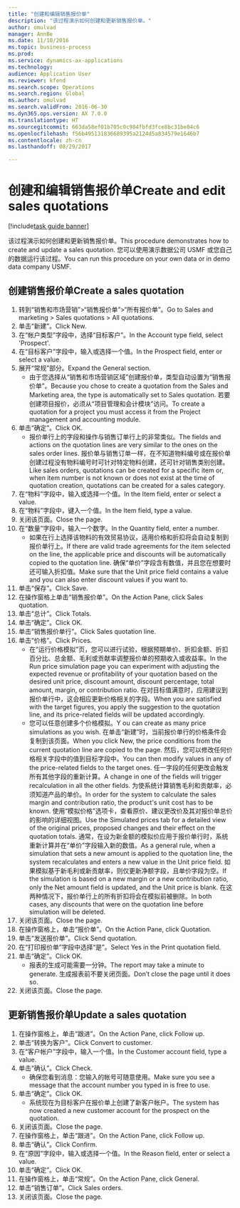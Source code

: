 ```yaml
--- 
title: "创建和编辑销售报价单"
description: "该过程演示如何创建和更新销售报价单。"
author: omulvad
manager: AnnBe
ms.date: 11/10/2016
ms.topic: business-process
ms.prod: 
ms.service: dynamics-ax-applications
ms.technology: 
audience: Application User
ms.reviewer: kfend
ms.search.scope: Operations
ms.search.region: Global
ms.author: omulvad
ms.search.validFrom: 2016-06-30
ms.dyn365.ops.version: AX 7.0.0
ms.translationtype: HT
ms.sourcegitcommit: 663da58ef01b705c0c984fbfd3fce8bc31be04c6
ms.openlocfilehash: f56b495131836689395a2124d5a834579e1646b7
ms.contentlocale: zh-cn
ms.lasthandoff: 08/29/2017

---
```

# <a name="create-and-edit-sales-quotations"></a><span data-ttu-id="9e506-103">创建和编辑销售报价单</span><span class="sxs-lookup"><span data-stu-id="9e506-103">Create and edit sales quotations</span></span>

[!include[task guide banner](../../includes/task-guide-banner.md)]

<span data-ttu-id="9e506-104">该过程演示如何创建和更新销售报价单。</span><span class="sxs-lookup"><span data-stu-id="9e506-104">This procedure demonstrates how to create and update a sales quotation.</span></span> <span data-ttu-id="9e506-105">您可以使用演示数据公司 USMF 或您自己的数据运行该过程。</span><span class="sxs-lookup"><span data-stu-id="9e506-105">You can run this procedure on your own data or in demo data company USMF.</span></span>


## <a name="create-a-sales-quotation"></a><span data-ttu-id="9e506-106">创建销售报价单</span><span class="sxs-lookup"><span data-stu-id="9e506-106">Create a sales quotation</span></span>
1. <span data-ttu-id="9e506-107">转到“销售和市场营销”>“销售报价单”>“所有报价单”。</span><span class="sxs-lookup"><span data-stu-id="9e506-107">Go to Sales and marketing > Sales quotations > All quotations.</span></span>
2. <span data-ttu-id="9e506-108">单击“新建”。</span><span class="sxs-lookup"><span data-stu-id="9e506-108">Click New.</span></span>
3. <span data-ttu-id="9e506-109">在“帐户类型”字段中，选择“目标客户”。</span><span class="sxs-lookup"><span data-stu-id="9e506-109">In the Account type field, select 'Prospect'.</span></span>
4. <span data-ttu-id="9e506-110">在“目标客户”字段中，输入或选择一个值。</span><span class="sxs-lookup"><span data-stu-id="9e506-110">In the Prospect field, enter or select a value.</span></span>
5. <span data-ttu-id="9e506-111">展开“常规”部分。</span><span class="sxs-lookup"><span data-stu-id="9e506-111">Expand the General section.</span></span>
    * <span data-ttu-id="9e506-112">由于您选择从“销售和市场营销区域”创建报价单，类型自动设置为“销售报价单”。</span><span class="sxs-lookup"><span data-stu-id="9e506-112">Because you chose to create a quotation from the Sales and Marketing area, the type is automatically set to Sales quotation.</span></span> <span data-ttu-id="9e506-113">若要创建项目报价，必须从“项目管理和会计模块”访问。</span><span class="sxs-lookup"><span data-stu-id="9e506-113">To create a quotation for a project you must access it from the Project management and accounting module.</span></span>   
6. <span data-ttu-id="9e506-114">单击“确定”。</span><span class="sxs-lookup"><span data-stu-id="9e506-114">Click OK.</span></span>
    * <span data-ttu-id="9e506-115">报价单行上的字段和操作与销售订单行上的非常类似。</span><span class="sxs-lookup"><span data-stu-id="9e506-115">The fields and actions on the quotation lines are very similar to the ones on the sales order lines.</span></span>   <span data-ttu-id="9e506-116">报价单与销售订单一样，在不知道物料编号或在报价单创建过程没有物料编号时可针对特定物料创建，还可针对销售类别创建。</span><span class="sxs-lookup"><span data-stu-id="9e506-116">Like sales orders, quotations can be created for a specific item or, when item number is not known or does not exist at the time of quotation creation, quotations can be created for a sales category.</span></span>  
7. <span data-ttu-id="9e506-117">在“物料”字段中，输入或选择一个值。</span><span class="sxs-lookup"><span data-stu-id="9e506-117">In the Item field, enter or select a value.</span></span>
8. <span data-ttu-id="9e506-118">在“物料”字段中，键入一个值。</span><span class="sxs-lookup"><span data-stu-id="9e506-118">In the Item field, type a value.</span></span>
9. <span data-ttu-id="9e506-119">关闭该页面。</span><span class="sxs-lookup"><span data-stu-id="9e506-119">Close the page.</span></span>
10. <span data-ttu-id="9e506-120">在“数量”字段中，输入一个数字。</span><span class="sxs-lookup"><span data-stu-id="9e506-120">In the Quantity field, enter a number.</span></span>
    * <span data-ttu-id="9e506-121">如果在行上选择该物料的有效贸易协议，适用价格和折扣将会自动复制到报价单行上。</span><span class="sxs-lookup"><span data-stu-id="9e506-121">If there are valid trade agreements for the item selected on the line, the applicable price and discounts will be automatically copied to the quotation line.</span></span> <span data-ttu-id="9e506-122">确保“单价”字段含有数值，并且您在想要时还可输入折扣值。</span><span class="sxs-lookup"><span data-stu-id="9e506-122">Make sure that the Unit price field contains a value and you can also enter discount values if you want to.</span></span>  
11. <span data-ttu-id="9e506-123">单击“保存”。</span><span class="sxs-lookup"><span data-stu-id="9e506-123">Click Save.</span></span>
12. <span data-ttu-id="9e506-124">在操作窗格上单击“销售报价单”。</span><span class="sxs-lookup"><span data-stu-id="9e506-124">On the Action Pane, click Sales quotation.</span></span>
13. <span data-ttu-id="9e506-125">单击“总计”。</span><span class="sxs-lookup"><span data-stu-id="9e506-125">Click Totals.</span></span>
14. <span data-ttu-id="9e506-126">单击“确定”。</span><span class="sxs-lookup"><span data-stu-id="9e506-126">Click OK.</span></span>
15. <span data-ttu-id="9e506-127">单击“销售报价单行”。</span><span class="sxs-lookup"><span data-stu-id="9e506-127">Click Sales quotation line.</span></span>
16. <span data-ttu-id="9e506-128">单击“价格”。</span><span class="sxs-lookup"><span data-stu-id="9e506-128">Click Prices.</span></span>
    * <span data-ttu-id="9e506-129">在“运行价格模拟”页，您可以进行试验，根据预期单价、折扣金额、折扣百分比、总金额、毛利或贡献率调整报价单的预期收入或收益率。</span><span class="sxs-lookup"><span data-stu-id="9e506-129">In the Run price simulation page you can experiment with adjusting the expected revenue or profitability of your quotation based on the desired unit price, discount amount, discount percentage, total amount, margin, or contribution ratio.</span></span>   <span data-ttu-id="9e506-130">在对目标值满意时，应用建议到报价单行中，这会相应更新价格相关的字段。</span><span class="sxs-lookup"><span data-stu-id="9e506-130">When you are satisfied with the target figures, you apply the suggestion to the quotation line, and its price-related fields will be updated accordingly.</span></span>  
    * <span data-ttu-id="9e506-131">您可以任意创建多个价格模拟。</span><span class="sxs-lookup"><span data-stu-id="9e506-131">Y ou can create as many price simulations as you wish.</span></span> <span data-ttu-id="9e506-132">在单击“新建”时，当前报价单行的价格条件会复制到该页面。</span><span class="sxs-lookup"><span data-stu-id="9e506-132">When you click New, the price conditions from the current quotation line are copied to the page.</span></span> <span data-ttu-id="9e506-133">然后，您可以修改任何价格相关字段中的值到目标字段中。</span><span class="sxs-lookup"><span data-stu-id="9e506-133">You can then modify values in any of the price-related fields to the target ones.</span></span> <span data-ttu-id="9e506-134">任一字段的任何更改会触发所有其他字段的重新计算。</span><span class="sxs-lookup"><span data-stu-id="9e506-134">A change in one of the fields will trigger recalculation in all the other fields.</span></span> <span data-ttu-id="9e506-135">为使系统计算销售毛利和贡献率，必须知道产品的单价。</span><span class="sxs-lookup"><span data-stu-id="9e506-135">In order for the system to calculate the sales margin and contribution ratio, the product's unit cost has to be known.</span></span> <span data-ttu-id="9e506-136">使用“模拟价格”选项卡，查看原价、建议更改价及其对报价单总价的影响的详细视图。</span><span class="sxs-lookup"><span data-stu-id="9e506-136">Use the Simulated prices tab for a detailed view of the original prices, proposed changes and their effect on the quotation totals.</span></span>   <span data-ttu-id="9e506-137">通常，在设为新金额的模拟价应用于报价单行时，系统重新计算并在“单价”字段输入新的数值。</span><span class="sxs-lookup"><span data-stu-id="9e506-137">As a general rule, when a simulation that sets a new amount is applied to the quotation line, the system recalculates and enters a new value in the Unit price field.</span></span> <span data-ttu-id="9e506-138">如果模拟基于新毛利或新贡献率，则仅更新净额字段，且单价字段为空。</span><span class="sxs-lookup"><span data-stu-id="9e506-138">If the simulation is based on a new margin or a new contribution ratio, only the Net amount field is updated, and the Unit price is blank.</span></span> <span data-ttu-id="9e506-139">在这两种情况下，报价单行上的所有折扣将会在模拟前被删除。</span><span class="sxs-lookup"><span data-stu-id="9e506-139">In both cases, any discounts that were on the quotation line before simulation will be deleted.</span></span>  
17. <span data-ttu-id="9e506-140">关闭该页面。</span><span class="sxs-lookup"><span data-stu-id="9e506-140">Close the page.</span></span>
18. <span data-ttu-id="9e506-141">在操作窗格上，单击“报价单”。</span><span class="sxs-lookup"><span data-stu-id="9e506-141">On the Action Pane, click Quotation.</span></span>
19. <span data-ttu-id="9e506-142">单击“发送报价单”。</span><span class="sxs-lookup"><span data-stu-id="9e506-142">Click Send quotation.</span></span>
20. <span data-ttu-id="9e506-143">在“打印报价单”字段中选择“是”。</span><span class="sxs-lookup"><span data-stu-id="9e506-143">Select Yes in the Print quotation field.</span></span>
21. <span data-ttu-id="9e506-144">单击“确定”。</span><span class="sxs-lookup"><span data-stu-id="9e506-144">Click OK.</span></span>
    * <span data-ttu-id="9e506-145">报表的生成可能需要一分钟。</span><span class="sxs-lookup"><span data-stu-id="9e506-145">The report may take a minute to generate.</span></span> <span data-ttu-id="9e506-146">生成报表前不要关闭页面。</span><span class="sxs-lookup"><span data-stu-id="9e506-146">Don’t close the page until it does so.</span></span>  
22. <span data-ttu-id="9e506-147">关闭该页面。</span><span class="sxs-lookup"><span data-stu-id="9e506-147">Close the page.</span></span>

## <a name="update-a-sales-quotation"></a><span data-ttu-id="9e506-148">更新销售报价单</span><span class="sxs-lookup"><span data-stu-id="9e506-148">Update a sales quotation</span></span>
1. <span data-ttu-id="9e506-149">在操作窗格上，单击“跟进”。</span><span class="sxs-lookup"><span data-stu-id="9e506-149">On the Action Pane, click Follow up.</span></span>
2. <span data-ttu-id="9e506-150">单击“转换为客户”。</span><span class="sxs-lookup"><span data-stu-id="9e506-150">Click Convert to customer.</span></span>
3. <span data-ttu-id="9e506-151">在“客户帐户”字段中，输入一个值。</span><span class="sxs-lookup"><span data-stu-id="9e506-151">In the Customer account field, type a value.</span></span>
4. <span data-ttu-id="9e506-152">单击“确认”。</span><span class="sxs-lookup"><span data-stu-id="9e506-152">Click Check.</span></span>
    * <span data-ttu-id="9e506-153">确保您看到消息：您输入的帐号可随意使用。</span><span class="sxs-lookup"><span data-stu-id="9e506-153">Make sure you see a message that the account number you typed in is free to use.</span></span>  
5. <span data-ttu-id="9e506-154">单击“确定”。</span><span class="sxs-lookup"><span data-stu-id="9e506-154">Click OK.</span></span>
    * <span data-ttu-id="9e506-155">系统现在为目标客户在报价单上创建了新客户帐户。</span><span class="sxs-lookup"><span data-stu-id="9e506-155">The system has now created a new customer account for the prospect on the quotation.</span></span>  
6. <span data-ttu-id="9e506-156">关闭该页面。</span><span class="sxs-lookup"><span data-stu-id="9e506-156">Close the page.</span></span>
7. <span data-ttu-id="9e506-157">在操作窗格上，单击“跟进”。</span><span class="sxs-lookup"><span data-stu-id="9e506-157">On the Action Pane, click Follow up.</span></span>
8. <span data-ttu-id="9e506-158">单击“确认”。</span><span class="sxs-lookup"><span data-stu-id="9e506-158">Click Confirm.</span></span>
9. <span data-ttu-id="9e506-159">在“原因”字段中，输入或选择一个值。</span><span class="sxs-lookup"><span data-stu-id="9e506-159">In the Reason field, enter or select a value.</span></span>
10. <span data-ttu-id="9e506-160">单击“确定”。</span><span class="sxs-lookup"><span data-stu-id="9e506-160">Click OK.</span></span>
11. <span data-ttu-id="9e506-161">在操作窗格上，单击“常规”。</span><span class="sxs-lookup"><span data-stu-id="9e506-161">On the Action Pane, click General.</span></span>
12. <span data-ttu-id="9e506-162">单击“销售订单”。</span><span class="sxs-lookup"><span data-stu-id="9e506-162">Click Sales orders.</span></span>
13. <span data-ttu-id="9e506-163">关闭该页面。</span><span class="sxs-lookup"><span data-stu-id="9e506-163">Close the page.</span></span>


